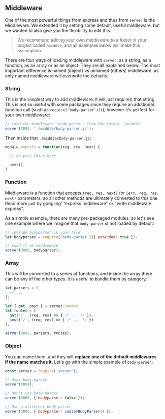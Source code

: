 ## Middleware

One of the most powerful things from express and thus from `server` is the Middleware. We extended it by setting some default, useful middleware, but we wanted to also give you the flexibility to edit this.

> We recommend adding your own middleware to a folder in your project called `/middle`, and all examples below will make this assumption.

There are four ways of loading middleware with `server`: as a string, as a function, as an array or as an object. They are all explained below. The most important difference is named (object) vs unnamed (others) middleware, as only named middleware will overwrite the defaults.

### String

This is the simplest way to add middleware, it will just require() that string. This is not so useful with some packages since they require an additional function call (such as `require('body-parser')()`), however it's perfect for your own middleware:

```js
// Load the middleware 'body-parser' from the folder '/middle'
server(3000, './middle/body-parser.js');
```

Then inside that `./middle/body-parser.js`:

```js
module.exports = function(req, res, next) {

  // do your thing here

  next();
}
```

### Function

Middleware *is* a function that accepts `(req, res, next)` (or `(err, req, res, next)` parameters, so all other methods are ultimately converted to this one. Read more just by googling' "express middleware" or "write middleware express".

As a simple example, there are many pre-packaged modules, so let's see one example where we imagine that `body-parser` is not loaded by default:

```js
// Include bodyparser in your file
let bodyparser = require('body-parser')({ extended: true });

// Load it as middleware
server(3000, bodyparser);
```

### Array

This will be converted to a series of functions, and inside the array there can be any of the other types. It is useful to bundle them by category:

```js
let parsers = [
  // ...
];

let { get, post } = server.router;
let routes = [
  get('/', (req, res) => { /* ... */ }),
  post('/', (req, res) => { /* ... */ })
];

server(3000, parsers, routes);
```

### Object

You can name them, and they will **replace one of the default middlewares if the name matches it**. Let's go with the simple example of `body-parser`:

```js
const server = require('server');

// Uses body-parser
server(3000);

// Don't use body-parser
server(3000, { bodyparser: false });

// Use a different body-parser
server(3000, { bodyparser: coolerBodyParser() });
```
